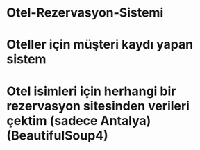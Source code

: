 # Otel-Rezervasyon-Sistemi
# Oteller için müşteri kaydı yapan sistem
# Otel isimleri için herhangi bir rezervasyon sitesinden verileri çektim (sadece Antalya) (BeautifulSoup4)
